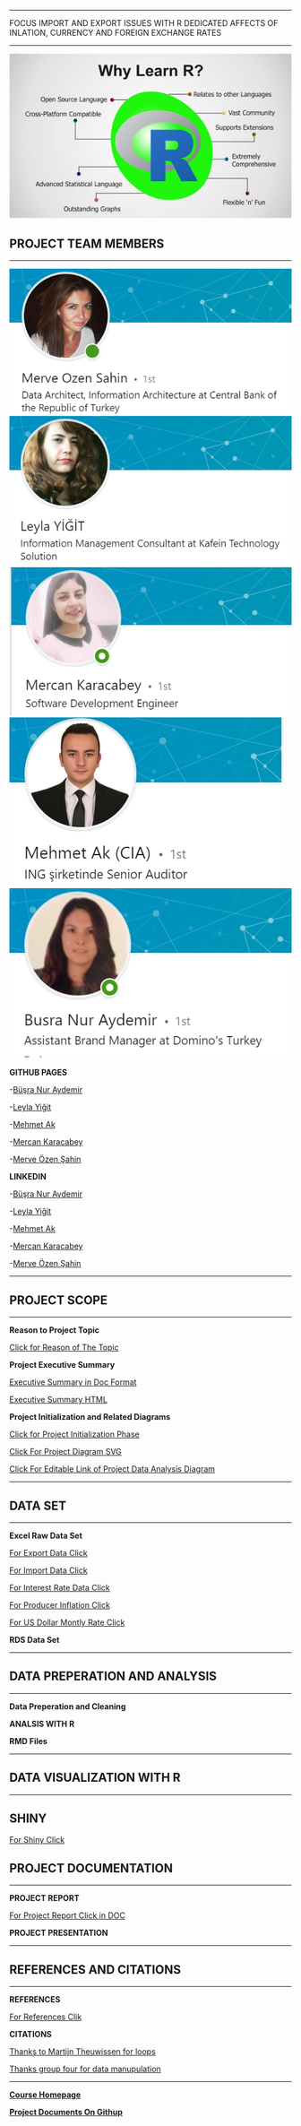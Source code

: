 


*** 

FOCUS IMPORT AND EXPORT ISSUES WITH R DEDICATED AFFECTS OF INLATION, CURRENCY AND FOREIGN EXCHANGE RATES

***  

![Screenshot](img/pemrograman-R.jpg)


## PROJECT TEAM MEMBERS
***

![Screenshot](img/Merve_Ozen.PNG)
![Screenshot](img/Leyla_Yigit.PNG)
![Screenshot](img/Mercan_Karacabey.PNG)
![Screenshot](img/Mehmet_Ak.PNG)
![Screenshot](img/Büşra_Aydemir.PNG)



**GITHUB PAGES**

-[Büşra Nur Aydemir](https://mef-bda503.github.io/pj18-aydemirbusra/) 

-[Leyla Yiğit](https://mef-bda503.github.io/pj18-Leyla.Yigit/)

-[Mehmet Ak](https://mef-bda503.github.io/pj18-mehmetakk/) 

-[Mercan Karacabey](https://mef-bda503.github.io/pj18-mkaracabey/)

-[Merve Özen Şahin](https://mef-bda503.github.io/pj18-ozenm/)

**LINKEDIN**

-[Büşra Nur Aydemir]( https://www.linkedin.com/in/busra-nur-aydemir-51b81b8b/)

-[Leyla Yiğit](https://www.linkedin.com/in/leyla-yi%C4%9Fit-b3894955/)

-[Mehmet Ak](https://www.linkedin.com/in/ACoAACENGXUBEHApr9slAuQzh8lBviwp1FrY3oY/)

-[Mercan Karacabey](https://www.linkedin.com/in/mercan-karacabey-708240103/)

-[Merve Özen Şahin](https://www.linkedin.com/in/merve-ozen-sahin-91027431/)



***
## PROJECT SCOPE 
*** 
**Reason to Project Topic**

[Click for Reason of The Topic](Analysis_Codes_and_RMD_HTML/Reason_for_Project_Topic.html)

**Project Executive Summary**

[Executive Summary in Doc Format](https://github.com/MEF-BDA503/gpj18-r_coders/blob/master/Analysis_Document/Project_Executive_Summary.docx)

[Executive Summary HTML](Analysis_Codes_and_RMD_HTML/Executive_Summary.html)

**Project Initialization and Related Diagrams**

[Click for Project Initialization Phase](Analysis_Codes_and_RMD_HTML/Project_Initialization_and_Diagrams.html)

[Click For Project Diagram SVG](https://github.com/MEF-BDA503/gpj18-r_coders/blob/master/img/IT%20Project%20Management%20System%20Procurement%20Process.svg)

[Click For Editable Link of Project Data Analysis Diagram](https://www.lucidchart.com/invitations/accept/79186d77-908a-46a3-8513-9f166b41c21f)



***
## DATA SET 
*** 
**Excel Raw Data Set**

[For Export Data Click](https://github.com/MEF-BDA503/gpj18-r_coders/blob/master/Data_Sources_Excel/export_1996_2018.xls)

[For Import Data Click](https://github.com/MEF-BDA503/gpj18-r_coders/blob/master/Data_Sources_Excel/import_1996_2018.xls)

[For Interest Rate Data Click](https://github.com/MEF-BDA503/gpj18-r_coders/blob/master/Data_Sources_Excel/Interest.xlsx)

[For Producer Inflation Click](https://github.com/MEF-BDA503/gpj18-r_coders/blob/master/Data_Sources_Excel/Producer_Inflation.xlsx)

[For US Dollar Montly Rate Click](https://github.com/MEF-BDA503/gpj18-r_coders/blob/master/Data_Sources_Excel/US_Dollar_Montly_Rate.xlsx)

**RDS Data Set**



***
## DATA PREPERATION AND ANALYSIS
*** 
**Data Preperation and Cleaning**

**ANALSIS WITH R**

**RMD Files**



***
## DATA VISUALIZATION WITH R
*** 
## SHINY ##
[For Shiny Click](https://rcoders.shinyapps.io/shiny/)

## PROJECT DOCUMENTATION
*** 
**PROJECT REPORT**

[For Project Report Click in DOC](https://github.com/MEF-BDA503/gpj18-r_coders/blob/master/Project%20Report%20and%20Presentation/Project_Report.docx)

**PROJECT PRESENTATION**



***
## REFERENCES AND CITATIONS
*** 
**REFERENCES**

[For References Clik](Analysis_Codes_and_RMD_HTML/References.html)


**CITATIONS**

[Thanks to Martijn Theuwissen for loops](https://www.r-bloggers.com/how-to-write-the-first-for-loop-in-r/)

[Thanks group four for data manupulation](https://mef-bda503.github.io/gpj18-group_four/)



***

**[Course Homepage](https://mef-bda503.github.io/)**

**[Project Documents On Githup](https://github.com/MEF-BDA503/gpj18-r_coders)**
